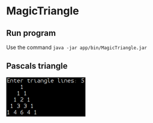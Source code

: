 # MagicTriangle

## Run program

Use the command `java -jar app/bin/MagicTriangle.jar`

## Pascals triangle

![img](app/Output.png)
